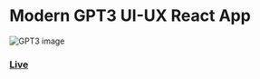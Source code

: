 # Modern GPT3 UI-UX React App
![GPT3 image](https://i.ibb.co/TR5LW9z/image.png)

### [Live](https://classy-gpt3.netlify.app)